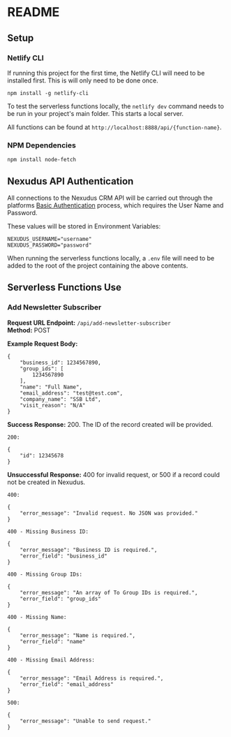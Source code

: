 # README #

## Setup ##

### Netlify CLI ###

If running this project for the first time, the Netlify CLI will need to be installed first. This is will only need to be done once.

```
npm install -g netlify-cli
```

To test the serverless functions locally, the `netlify dev` command needs to be run in your project's main folder. This starts a local server.

All functions can be found at `http://localhost:8888/api/{function-name}`.

### NPM Dependencies ###

```
npm install node-fetch
```

## Nexudus API Authentication ##

All connections to the Nexudus CRM API will be carried out through the platforms [Basic Authentication](https://developers.nexudus.com/reference/basic-authentication) process, which requires the User Name and Password.

These values will be stored in Environment Variables:

```
NEXUDUS_USERNAME="username"
NEXUDUS_PASSWORD="password"
```

When running the serverless functions locally, a `.env` file will need to be added to the root of the project containing the above contents.

## Serverless Functions Use ##

### Add Newsletter Subscriber ###

**Request URL Endpoint:** `/api/add-newsletter-subscriber`  
**Method:** POST  

**Example Request Body:**

```
{
    "business_id": 1234567890,
    "group_ids": [
        1234567890
    ],
    "name": "Full Name",
    "email_address": "test@test.com",
    "company_name": "SSB Ltd",
    "visit_reason": "N/A"
}
```

**Success Response:** 200. The ID of the record created will be provided.  

```
200:

{
    "id": 12345678
}
```

**Unsuccessful Response:** 400 for invalid request, or 500 if a record could not be created in Nexudus.  

```
400:

{
    "error_message": "Invalid request. No JSON was provided."
}

400 - Missing Business ID:

{
    "error_message": "Business ID is required.",
    "error_field": "business_id"
}

400 - Missing Group IDs:

{
    "error_message": "An array of To Group IDs is required.",
    "error_field": "group_ids"
}

400 - Missing Name:

{
    "error_message": "Name is required.",
    "error_field": "name"
}

400 - Missing Email Address:

{
    "error_message": "Email Address is required.",
    "error_field": "email_address"
}

500:

{
    "error_message": "Unable to send request."
}
```